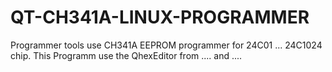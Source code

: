 # QT-CH341A-LINUX-PROGRAMMER
Programmer tools use CH341A EEPROM programmer for 24C01 ... 24C1024 chip.
This Programm use the QhexEditor from .... and ....
